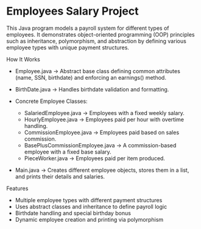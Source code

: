 # Employees Salary Project

This Java program models a payroll system for different types of employees. It demonstrates object-oriented programming (OOP) principles such as inheritance, polymorphism, and abstraction by defining various employee types with unique payment structures.

How It Works

* Employee.java → Abstract base class defining common attributes (name, SSN, birthdate) and enforcing an earnings() method.

* BirthDate.java → Handles birthdate validation and formatting.

* Concrete Employee Classes:
  * SalariedEmployee.java → Employees with a fixed weekly salary.
  * HourlyEmployee.java → Employees paid per hour with overtime handling.
  * CommissionEmployee.java → Employees paid based on sales commission.
  * BasePlusCommissionEmployee.java → A commission-based employee with a fixed base salary.
  * PieceWorker.java → Employees paid per item produced.

* Main.java → Creates different employee objects, stores them in a list, and prints their details and salaries.

Features
- Multiple employee types with different payment structures
- Uses abstract classes and inheritance to define payroll logic
- Birthdate handling and special birthday bonus
- Dynamic employee creation and printing via polymorphism
